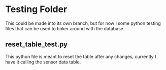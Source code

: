 # Testing Folder

This could be made into its own branch, but for now I some python testing files that can be used to tinker around with the database.

## reset_table_test.py
This python file is meant to reset the table after any changes, currently I have it calling the sensor data table.